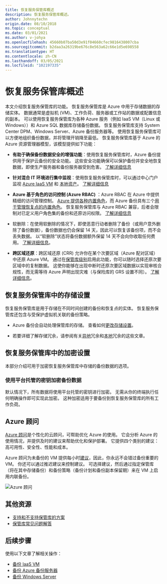 ```yaml
---
title: 恢复服务保管库概述
description: 恢复服务保管库概述。
author: Johnnytechn
origin.date: 08/10/2018
ms.topic: conceptual
ms.date: 03/01/2021
ms.author: v-johya
ms.openlocfilehash: 45660b07ba50d3e91f04660cfec9816438007cba
ms.sourcegitcommit: b2daa3a26319be676c8e563a62c66e1d5e698558
ms.translationtype: HT
ms.contentlocale: zh-CN
ms.lasthandoff: 03/05/2021
ms.locfileid: "102197335"
---
```

# <a name="recovery-services-vaults-overview"></a>恢复服务保管库概述

本文介绍恢复服务保管库的功能。 恢复服务保管库是 Azure 中用于存储数据的存储实体。 数据通常是虚拟机 (VM)、工作负荷、服务器或工作站的数据或配置信息的副本。 可以使用恢复服务保管库为各种 Azure 服务（例如 IaaS VM（Linux 或 Windows））和 Azure SQL 数据库存储备份数据。 恢复服务保管库支持 System Center DPM、Windows Server、Azure 备份服务器等。 使用恢复服务保管库可以方便地组织备份数据，并将管理开销降至最低。 恢复服务保管库基于 Azure 的 Azure 资源管理器模型，该模型提供如下功能：

- **有助于确保备份数据安全的增强功能**：使用恢复服务保管库时，Azure 备份提供用于保护云备份的安全功能。 这些安全功能确保可以保护备份并安全地恢复数据，即使生产服务器和备份服务器受到危害。 [了解详细信息](backup-azure-security-feature.md)

- **针对混合 IT 环境进行集中监视**：使用恢复服务保管库时，可以通过中心门户监视 [Azure IaaS VM](backup-azure-manage-vms.md) 和 [本地资产](backup-azure-manage-windows-server.md#manage-backup-items)。 [了解详细信息](backup-azure-monitoring-built-in-monitor.md)

- **Azure 基于角色的访问控制 (Azure RBAC)** ：Azure RBAC 在 Azure 中提供精细的访问管理控制。 [Azure 提供各种内置角色](../role-based-access-control/built-in-roles.md)，而 Azure 备份具有三个[用于管理恢复点的内置角色](backup-rbac-rs-vault.md)。 恢复服务保管库与 Azure RBAC 兼容，后者会限制对已定义用户角色集的备份和还原访问权限。 [了解详细信息](backup-rbac-rs-vault.md)

- 软删除：在使用软删除的情况下，即使恶意行动者删除了备份（或用户意外删除了备份数据），备份数据也仍会保留 14 天，因此可以恢复该备份项，而不会丢失数据。 以“软删除”状态将备份数据额外保留 14 天不会向你收取任何费用。 [了解详细信息](backup-azure-security-feature-cloud.md)。

- **跨区域还原**：跨区域还原 (CRR) 允许你在某个次要区域（Azure 配对区域）中还原 Azure VM。 通过在[保管库级别](backup-create-rs-vault.md#set-cross-region-restore)启用此功能，你可以随时选择还原次要区域中的复制数据。 这使你能够在出现中断时还原次要区域数据以实现审核合规性，而无需等待 Azure 声明出现灾难（与保险库的 GRS 设置不同）。 [了解详细信息](backup-azure-arm-restore-vms.md#cross-region-restore)。

## <a name="storage-settings-in-the-recovery-services-vault"></a>恢复服务保管库中的存储设置

恢复服务保管库是用于存储在不同时间创建的备份和恢复点的实体。 恢复服务保管库还包含与受保护虚拟机关联的备份策略。

- Azure 备份会自动处理保管库的存储。 查看如何[更改存储设置](./backup-create-rs-vault.md#set-storage-redundancy)。

- 若要详细了解存储冗余，请参阅有关[异地](../storage/common/storage-redundancy.md)冗余和[本地](../storage/common/storage-redundancy.md#locally-redundant-storage)冗余的这些文章。

## <a name="encryption-settings-in-the-recovery-services-vault"></a>恢复服务保管库中的加密设置

本部分介绍可用于加密恢复服务保管库中存储的备份数据的选项。

### <a name="encryption-of-backup-data-using-platform-managed-keys"></a>使用平台托管的密钥加密备份数据

默认情况下，所有数据将使用平台托管的密钥进行加密。 无需从你的终端执行任何明确操作即可实现此加密。 这种加密适用于要备份到恢复服务保管库的所有工作负荷。

<!--Not available in MC: ### Encryption of backup data using customer-managed keys-->
## <a name="azure-advisor"></a>Azure 顾问

[Azure 顾问](../advisor/index.yml)是个性化的云顾问，可帮助优化 Azure 的使用。 它会分析 Azure 的使用情况，并提供及时的建议来帮助优化和保护部署。 它提供四个类别的建议：高可用性、安全性、性能和成本。

Azure 顾问为未备份的 VM 提供每小时[建议](../advisor/advisor-high-availability-recommendations.md#protect-your-virtual-machine-data-from-accidental-deletion)，因此，你永远不会错过备份重要的 VM。 你还可以通过推迟建议来控制建议。  可选择建议，然后通过指定保管库（将在其中存储备份）和备份策略（备份计划和备份副本保留期）来在 VM 上启用内联备份。

![Azure 顾问](./media/backup-azure-recovery-services-vault-overview/azure-advisor.png)

## <a name="additional-resources"></a>其他资源

- [支持和不支持保管库的方案](backup-support-matrix.md#vault-support)
- [保管库常见问题解答](backup-azure-backup-faq.md)

## <a name="next-steps"></a>后续步骤

使用以下文章了解相关操作：

- [备份 IaaS VM](backup-azure-arm-vms-prepare.md)
- [备份 Azure 备份服务器](backup-azure-microsoft-azure-backup.md)
- [备份 Windows Server](backup-windows-with-mars-agent.md)

<!-- Update_Description: wording update -->
